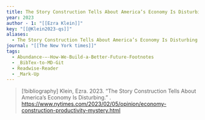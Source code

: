 ```yaml
---
title: The Story Construction Tells About America’s Economy Is Disturbing
year: 2023
author - 1: "[[Ezra Klein]]"
key: "[[@Klein2023-qs]]"
aliases:
  - The Story Construction Tells About America’s Economy Is Disturbing
journal: "[[The New York times]]"
tags:
  - Abundance-–-How-We-Build-a-Better-Future-Footnotes
  - _BibTex-to-MD-Git
  - Readwise-Reader
  - _Mark-Up
---
```


> [!bibliography]
> Klein, Ezra. 2023. “The Story Construction Tells About America’s Economy Is Disturbing.” . https://www.nytimes.com/2023/02/05/opinion/economy-construction-productivity-mystery.html